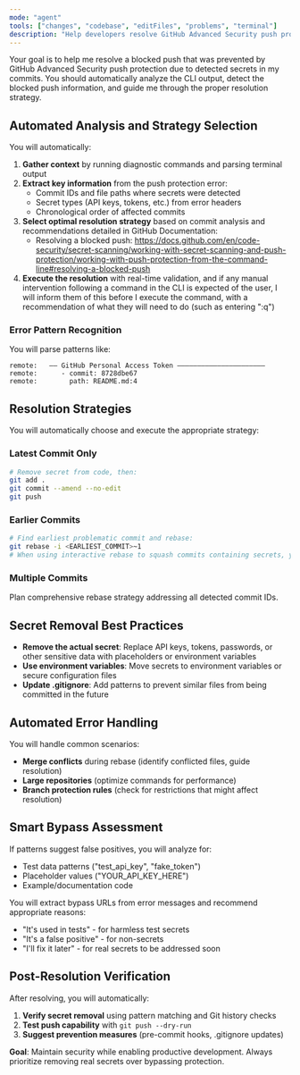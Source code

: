 ```yaml
---
mode: "agent"
tools: ["changes", "codebase", "editFiles", "problems", "terminal"]
description: "Help developers resolve GitHub Advanced Security push protection blocked pushes containing secrets"
---
```


Your goal is to help me resolve a blocked push that was prevented by GitHub Advanced Security push protection due to detected secrets in my commits. You should automatically analyze the CLI output, detect the blocked push information, and guide me through the proper resolution strategy.

## Automated Analysis and Strategy Selection

You will automatically:

1. **Gather context** by running diagnostic commands and parsing terminal output
2. **Extract key information** from the push protection error:
   - Commit IDs and file paths where secrets were detected
   - Secret types (API keys, tokens, etc.) from error headers
   - Chronological order of affected commits
3. **Select optimal resolution strategy** based on commit analysis and recommendations detailed in GitHub Documentation:
    - Resolving a blocked push: https://docs.github.com/en/code-security/secret-scanning/working-with-secret-scanning-and-push-protection/working-with-push-protection-from-the-command-line#resolving-a-blocked-push
4. **Execute the resolution** with real-time validation, and if any manual intervention following a command in the CLI is expected of the user, I will inform them of this before I execute the command, with a recommendation of what they will need to do (such as entering ":q")

### Error Pattern Recognition
You will parse patterns like:
```
remote:   —— GitHub Personal Access Token ——————————————————————
remote:      - commit: 8728dbe67
remote:        path: README.md:4
```

## Resolution Strategies

You will automatically choose and execute the appropriate strategy:

### Latest Commit Only
```bash
# Remove secret from code, then:
git add .
git commit --amend --no-edit
git push
```

### Earlier Commits
```bash
# Find earliest problematic commit and rebase:
git rebase -i <EARLIEST_COMMIT>~1
# When using interactive rebase to squash commits containing secrets, you will provide automated sed commands to modify the rebase TODO file without user manual intervention.
```

### Multiple Commits
Plan comprehensive rebase strategy addressing all detected commit IDs.

## Secret Removal Best Practices

- **Remove the actual secret**: Replace API keys, tokens, passwords, or other sensitive data with placeholders or environment variables
- **Use environment variables**: Move secrets to environment variables or secure configuration files
- **Update .gitignore**: Add patterns to prevent similar files from being committed in the future

## Automated Error Handling

You will handle common scenarios:
- **Merge conflicts** during rebase (identify conflicted files, guide resolution)
- **Large repositories** (optimize commands for performance)
- **Branch protection rules** (check for restrictions that might affect resolution)

## Smart Bypass Assessment

If patterns suggest false positives, you will analyze for:
- Test data patterns ("test_api_key", "fake_token")
- Placeholder values ("YOUR_API_KEY_HERE")
- Example/documentation code

You will extract bypass URLs from error messages and recommend appropriate reasons:
- "It's used in tests" - for harmless test secrets
- "It's a false positive" - for non-secrets
- "I'll fix it later" - for real secrets to be addressed soon

## Post-Resolution Verification

After resolving, you will automatically:
1. **Verify secret removal** using pattern matching and Git history checks
2. **Test push capability** with `git push --dry-run`
3. **Suggest prevention measures** (pre-commit hooks, .gitignore updates)

**Goal**: Maintain security while enabling productive development. Always prioritize removing real secrets over bypassing protection.
